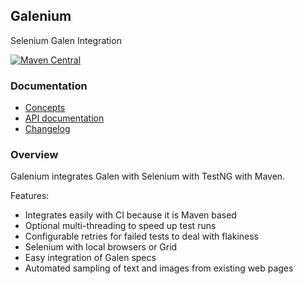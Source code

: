 ## Galenium

Selenium Galen Integration

[![Maven Central](https://maven-badges.herokuapp.com/maven-central/io.wcm.qa/io.wcm.qa.galenium.integration/badge.svg)](https://maven-badges.herokuapp.com/maven-central/io.wcm.qa/io.wcm.qa.galenium.integration)


### Documentation

* [Concepts][concepts]
* [API documentation][apidocs]
* [Changelog][changelog]


### Overview

Galenium integrates Galen with Selenium with TestNG with Maven.

Features:

* Integrates easily with CI because it is Maven based
* Optional multi-threading to speed up test runs
* Configurable retries for failed tests to deal with flakiness
* Selenium with local browsers or Grid
* Easy integration of Galen specs
* Automated sampling of text and images from existing web pages

[concepts]: concepts.html
[apidocs]: apidocs.html
[changelog]: core/changes-report.html
